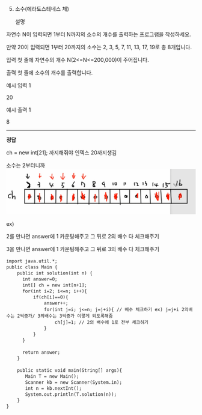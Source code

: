 5. 소수(에라토스테네스 체)

   설명

자연수 N이 입력되면 1부터 N까지의 소수의 개수를 출력하는 프로그램을 작성하세요.

만약 20이 입력되면 1부터 20까지의 소수는 2, 3, 5, 7, 11, 13, 17, 19로 총 8개입니다.

입력
첫 줄에 자연수의 개수 N(2<=N<=200,000)이 주어집니다.

출력
첫 줄에 소수의 개수를 출력합니다.

예시 입력 1

20

예시 출력 1

8

---

**정답**

ch = new int[21]; 까지해줘야 인덱스 20까지생김

소수는 2부터니까
![Visual Studio Code](/img/피보.png)

ex)

2를 만나면 answer에 1 카운팅해주고 그 뒤로 2의 배수 다 체크해주기

3을 만나면 answer에 1 카운팅해주고 그 뒤로 3의 배수 다 체크해주기

```
import java.util.*;
public class Main {
    public int solution(int n) {
      int answer=0;
      int[] ch = new int[n+1];
      for(int i=2; i<=n; i++){
          if(ch[i]==0){
              answer++;
              for(int j=i; j<=n; j=j+i){ // 배수 체크하기 ex) j=j+i 2의배수는 2씩증가/ 3의배수는 3씩증가 이렇게 되도록해줌
                  ch[j]=1; // 2의 배수에 1로 전부 체크하기
              }
          }
      }

      return answer;
    }

    public static void main(String[] args){
       Main T = new Main();
       Scanner kb = new Scanner(System.in);
       int n = kb.nextInt();
       System.out.println(T.solution(n));
    }
}
```
